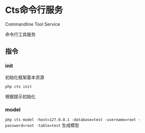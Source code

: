# Cts命令行服务

Commandline Tool Service

命令行工具服务

## 指令

### init

初始化框架基本资源

`php cts init`

根据提示初始化



### model 

`php cts model -host=127.0.0.1 -database=test -username=root -password=root -table=test`
生成模型